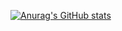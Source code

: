 [![Anurag's GitHub stats](https://github-readme-stats.vercel.app/api?username=sonyakkmas&include_all_commits=true&count_private=true&theme=tokyonight)](https://github.com/anuraghazra/github-readme-stats)

<!--
**sonyakkmas/sonyakkmas** is a ✨ _special_ ✨ repository because its `README.md` (this file) appears on your GitHub profile.

Here are some ideas to get you started:

- 🔭 I’m currently working on ...
- 🌱 I’m currently learning ...
- 👯 I’m looking to collaborate on ...
- 🤔 I’m looking for help with ...
- 💬 Ask me about ...
- 📫 How to reach me: ...
- 😄 Pronouns: ...
- ⚡ Fun fact: ...
-->
